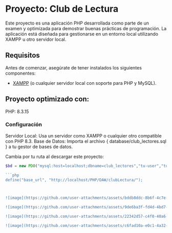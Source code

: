 # Proyecto: Club de Lectura

Este proyecto es una aplicación PHP desarrollada como parte de un examen y optimizada para demostrar buenas prácticas de programación. La aplicación está diseñada para gestionarse en un entorno local utilizando XAMPP u otro servidor local.

## Requisitos

Antes de comenzar, asegúrate de tener instalados los siguientes componentes:
- [XAMPP](https://www.apachefriends.org/index.html) (o cualquier servidor local con soporte para PHP y MySQL).

## Proyecto optimizado con:
PHP: 8.3.15

### Configuración
Servidor Local: Usa un servidor como XAMPP o cualquier otro compatible con PHP 8.3.
Base de Datos: Importa el archivo { database/club_lectores.sql } a tu gestor de bases de datos.

Cambia por tu ruta al descargar este proyecto:


```php
$bd = new PDO("mysql:host=localhost;dbname=club_lectores","tu-user","tu-password",$opciones);

```php
define("base_url", "http://localhost/PHP/DAW/clubLectura/");



![image](https://github.com/user-attachments/assets/bddb8ddc-8b6f-4c7e-83d1-574a5e3ce5d1)

![image](https://github.com/user-attachments/assets/9de6ba3f-fd4d-4bd7-b997-ace6759f2060)

![image](https://github.com/user-attachments/assets/22342d57-c4f0-40a6-bb0b-566577f486f1)

![image](https://github.com/user-attachments/assets/c6fad10a-e0c1-4a32-afb9-36b783481668)


